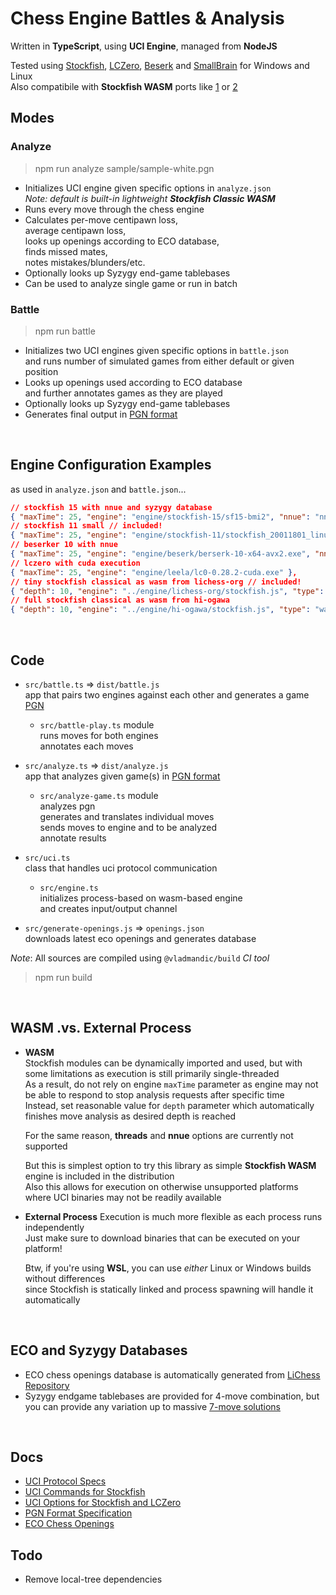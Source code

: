 # Chess Engine Battles & Analysis

Written in **TypeScript**, using **UCI Engine**, managed from **NodeJS**

Tested using [Stockfish](https://stockfishchess.org/), [LCZero](https://lczero.org/), [Beserk](https://github.com/jhonnold/berserk) and [SmallBrain](https://github.com/Disservin/Smallbrain) for Windows and Linux  
Also compatibile with **Stockfish WASM** ports like [1](https://github.com/lichess-org/stockfish.wasm) or [2](https://github.com/hi-ogawa/Stockfish)  


## Modes

### **Analyze**

  > npm run analyze sample/sample-white.pgn

- Initializes UCI engine given specific options in `analyze.json`  
  *Note: default is built-in lightweight **Stockfish Classic WASM***  
- Runs every move through the chess engine
- Calculates per-move centipawn loss,  
  average centipawn loss,  
  looks up openings according to ECO database,  
  finds missed mates,  
  notes mistakes/blunders/etc.  
- Optionally looks up Syzygy end-game tablebases  
- Can be used to analyze single game or run in batch

### **Battle**

  > npm run battle

- Initializes two UCI engines given specific options in `battle.json`  
  and runs number of simulated games from either default or given position  
- Looks up openings used according to ECO database  
  and further annotates games as they are played  
- Optionally looks up Syzygy end-game tablebases  
- Generates final output in [PGN format](https://www.chess.com/terms/chess-pgn)  

<br>

## Engine Configuration Examples

as used in `analyze.json` and `battle.json`...

```json
// stockfish 15 with nnue and syzygy database
{ "maxTime": 25, "engine": "engine/stockfish-15/sf15-bmi2", "nnue": "nn-6877cd24400e.nnue", "syzygy": "engine/syzygy" }, 
// stockfish 11 small // included!
{ "maxTime": 25, "engine": "engine/stockfish-11/stockfish_20011801_linux" }, 
// beserker 10 with nnue
{ "maxTime": 25, "engine": "engine/beserk/berserk-10-x64-avx2.exe", "nnue": "engine/beserk/berserk-c982d9682d4e.nn" }
// lczero with cuda execution
{ "maxTime": 25, "engine": "engine/leela/lc0-0.28.2-cuda.exe" },
// tiny stockfish classical as wasm from lichess-org // included!
{ "depth": 10, "engine": "../engine/lichess-org/stockfish.js", "type": "wasm" }
// full stockfish classical as wasm from hi-ogawa
{ "depth": 10, "engine": "../engine/hi-ogawa/stockfish.js", "type": "wasm" }
```

<br>

## Code

- `src/battle.ts` => `dist/battle.js`  
  app that pairs two engines against each other and generates a game [PGN](https://www.chess.com/terms/chess-pgn)  
  - `src/battle-play.ts` module  
    runs moves for both engines  
    annotates each moves  

- `src/analyze.ts` => `dist/analyze.js`   
  app that analyzes given game(s) in [PGN format](https://www.chess.com/terms/chess-pgn)  
  - `src/analyze-game.ts` module  
    analyzes pgn  
    generates and translates individual moves  
    sends moves to engine and to be analyzed  
    annotate results  

- `src/uci.ts`  
  class that handles uci protocol communication  
  - `src/engine.ts`  
    initializes process-based on wasm-based engine  
    and creates input/output channel  

- `src/generate-openings.js` => `openings.json`  
  downloads latest eco openings and generates database  

*Note*: All sources are compiled using `@vladmandic/build` *CI tool*
> npm run build

<br>

## WASM .vs. External Process

- **WASM**  
  Stockfish modules can be dynamically imported and used, but with some limitations as execution is still primarily single-threaded  
  As a result, do not rely on engine `maxTime` parameter as engine may not be able to respond to stop analysis requests after specific time  
  Instead, set reasonable value for `depth` parameter which automatically finishes move analysis as desired depth is reached  

  For the same reason, **threads** and **nnue** options are currently not supported  

  But this is simplest option to try this library as simple **Stockfish WASM** engine is included in the distribution  
  Also this allows for execution on otherwise unsupported platforms where UCI binaries may not be readily available  

- **External Process**
  Execution is much more flexible as each process runs independently  
  Just make sure to download binaries that can be executed on your platform!  

  Btw, if you're using **WSL**, you can use *either* Linux or Windows builds without differences  
  since Stockfish is statically linked and process spawning will handle it automatically

<br>

## ECO and Syzygy Databases

- ECO chess openings database is automatically generated from [LiChess Repository](https://github.com/lichess-org/chess-openings)
- Syzygy endgame tablebases are provided for 4-move combination, but you can provide any variation up to massive [7-move solutions](https://syzygy-tables.info/)

<br>

## Docs
- [UCI Protocol Specs](docs/uci-protocol.md)
- [UCI Commands for Stockfish](docs/uci-stockfish.md)
- [UCI Options for Stockfish and LCZero](docs/uci-options.md)
- [PGN Format Specification](docs/pgn-specs.md)
- [ECO Chess Openings](https://github.com/lichess-org/chess-openings)

## Todo

- Remove local-tree dependencies
